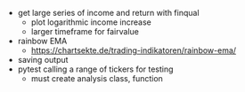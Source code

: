 - get large series of income and return with finqual
  - plot logarithmic income increase
  - larger timeframe for fairvalue
- rainbow EMA
  - https://chartsekte.de/trading-indikatoren/rainbow-ema/
- saving output
- pytest calling a range of tickers for testing
  - must create analysis class, function
